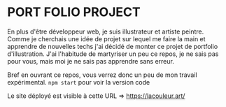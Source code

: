 # PORT FOLIO PROJECT

En plus d'être développeur web, je suis illustrateur et artiste peintre. Comme je cherchais une idée de projet sur lequel me faire la main et apprendre de nouvelles techs j'ai décidé de monter ce projet de portfolio d'illustration. J'ai l'habitude de martyriser un peu ce repos, je ne sais pas pour vous, mais moi je ne sais pas apprendre sans erreur. 

Bref en ouvrant ce repos, vous verrez donc un peu de mon travail expérimental. 
`npm start` pour voir la version code 

Le site déployé est visible à cette URL => https://lacouleur.art/
